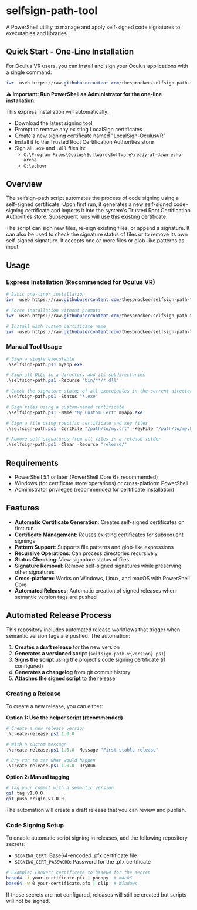 # selfsign-path-tool

A PowerShell utility to manage and apply self-signed code signatures to executables and libraries.

## Quick Start - One-Line Installation

For Oculus VR users, you can install and sign your Oculus applications with a single command:

```powershell
iwr -useb https://raw.githubusercontent.com/thesprockee/selfsign-path-tool/main/install.ps1 | iex
```

**⚠️ Important: Run PowerShell as Administrator for the one-line installation.**

This express installation will automatically:
- Download the latest signing tool
- Prompt to remove any existing LocalSign certificates
- Create a new signing certificate named "LocalSign-OculusVR"
- Install it to the Trusted Root Certification Authorities store
- Sign all `.exe` and `.dll` files in:
  - `C:\Program Files\Oculus\Software\Software\ready-at-dawn-echo-arena`
  - `C:\echovr`

## Overview

The selfsign-path script automates the process of code signing using a self-signed certificate. Upon first run, it generates a new self-signed code-signing certificate and imports it into the system's Trusted Root Certification Authorities store. Subsequent runs will use this existing certificate.

The script can sign new files, re-sign existing files, or append a signature. It can also be used to check the signature status of files or to remove its own self-signed signature. It accepts one or more files or glob-like patterns as input.

## Usage

### Express Installation (Recommended for Oculus VR)

```powershell
# Basic one-liner installation
iwr -useb https://raw.githubusercontent.com/thesprockee/selfsign-path-tool/main/install.ps1 | iex

# Force installation without prompts
iwr -useb https://raw.githubusercontent.com/thesprockee/selfsign-path-tool/main/install.ps1 | iex -Command "& { . ([ScriptBlock]::Create(\$input)); Install-LocalSign -Force }"

# Install with custom certificate name
iwr -useb https://raw.githubusercontent.com/thesprockee/selfsign-path-tool/main/install.ps1 | iex -Command "& { . ([ScriptBlock]::Create(\$input)); Install-LocalSign -CertName 'MyCustomCert' }"
```

### Manual Tool Usage

```powershell
# Sign a single executable
.\selfsign-path.ps1 myapp.exe

# Sign all DLLs in a directory and its subdirectories
.\selfsign-path.ps1 -Recurse "bin/**/*.dll"

# Check the signature status of all executables in the current directory
.\selfsign-path.ps1 -Status "*.exe"

# Sign files using a custom-named certificate
.\selfsign-path.ps1 -Name "My Custom Cert" myapp.exe

# Sign a file using specific certificate and key files
.\selfsign-path.ps1 -CertFile "/path/to/my.crt" -KeyFile "/path/to/my.key" myapp.exe

# Remove self-signatures from all files in a release folder
.\selfsign-path.ps1 -Clear -Recurse "release/"
```

## Requirements

- PowerShell 5.1 or later (PowerShell Core 6+ recommended)
- Windows (for certificate store operations) or cross-platform PowerShell
- Administrator privileges (recommended for certificate installation)

## Features

- **Automatic Certificate Generation**: Creates self-signed certificates on first run
- **Certificate Management**: Reuses existing certificates for subsequent signings
- **Pattern Support**: Supports file patterns and glob-like expressions
- **Recursive Operations**: Can process directories recursively
- **Status Checking**: View signature status of files
- **Signature Removal**: Remove self-signed signatures while preserving other signatures
- **Cross-platform**: Works on Windows, Linux, and macOS with PowerShell Core 
- **Automated Releases**: Automatic creation of signed releases when semantic version tags are pushed

## Automated Release Process

This repository includes automated release workflows that trigger when semantic version tags are pushed. The automation:

1. **Creates a draft release** for the new version
2. **Generates a versioned script** (`selfsign-path-v{version}.ps1`) 
3. **Signs the script** using the project's code signing certificate (if configured)
4. **Generates a changelog** from git commit history
5. **Attaches the signed script** to the release

### Creating a Release

To create a new release, you can either:

**Option 1: Use the helper script (recommended)**
```powershell
# Create a new release version
.\create-release.ps1 1.0.0

# With a custom message
.\create-release.ps1 1.0.0 -Message "First stable release"

# Dry run to see what would happen
.\create-release.ps1 1.0.0 -DryRun
```

**Option 2: Manual tagging**
```bash
# Tag your commit with a semantic version
git tag v1.0.0
git push origin v1.0.0
```

The automation will create a draft release that you can review and publish.

### Code Signing Setup

To enable automatic script signing in releases, add the following repository secrets:

- `SIGNING_CERT`: Base64-encoded .pfx certificate file
- `SIGNING_CERT_PASSWORD`: Password for the .pfx certificate

```bash
# Example: Convert certificate to base64 for the secret
base64 -i your-certificate.pfx | pbcopy  # macOS
base64 -w 0 your-certificate.pfx | clip  # Windows
```

If these secrets are not configured, releases will still be created but scripts will not be signed.
